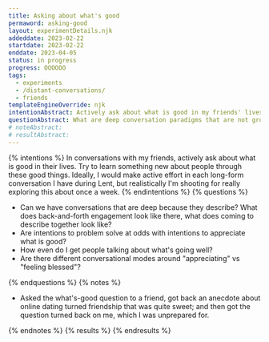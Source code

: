 ```yaml
---
title: Asking about what's good
permaword: asking-good
layout: experimentDetails.njk
addeddate: 2023-02-22
startdate: 2023-02-22
enddate: 2023-04-05
status: in progress
progress: OOOOOO
tags: 
  - experiments
  - /distant-conversations/
  - friends
templateEngineOverride: njk
intentionAbstract: Actively ask about what is good in my friends' lives, and try to learn something new about them via these good things.
questionAbstract: What are deep conversation paradigms that are not grounded in problem solving? 
# noteAbstract:
# resultAbstract:
---
```


{% intentions %}
In conversations with my friends, actively ask about what is good in their lives. Try to learn something new about people through these good things. Ideally, I would make active effort in each long-form conversation I have during Lent, but realistically I'm shooting for really exploring this about once a week.
{% endintentions %}
{% questions %}

* Can we have conversations that are deep because they describe? What does back-and-forth engagement look like there, what does coming to describe together look like?
* Are intentions to problem solve at odds with intentions to appreciate what is good?
* How even do I get people talking about what's going well?
* Are there different conversational modes around "appreciating" vs "feeling blessed"?

{% endquestions %}
{% notes %}

* Asked the what's-good question to a friend, got back an anecdote about online dating turned friendship that was quite sweet; and then got the question turned back on me, which I was unprepared for.

{% endnotes %}
{% results %}
{% endresults %}
